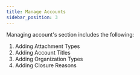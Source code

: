 ```yaml
---
title: Manage Accounts
sidebar_position: 3
---
```


Managing account's section includes the following:

1. Adding Attachment Types
2. Adding Account Titles
3. Adding Organization Types
4. Adding Closure Reasons